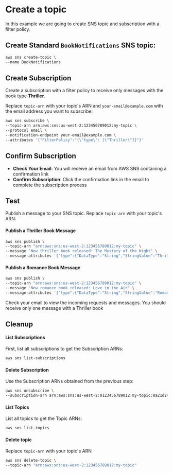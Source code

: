 # Create a topic
In this example we are going to create SNS topic and subscription with a filter policy.

## Create Standard `BookNotifications` SNS topic:
```sh
aws sns create-topic \
--name BookNotifications
```

## Create Subscription
Create a subscription with a filter policy to receive only messages with the book type **Thriller**.

Replace `topic-arn` with your topic's ARN and `your-email@example.com` with the email address you want to subscribe:
```sh
aws sns subscribe \
--topic-arn arn:aws:sns:us-west-2:123456789012:my-topic \
--protocol email \
--notification-endpoint your-email@example.com \
--attributes '{"FilterPolicy":"{\"type\": [\"Thriller\"]}"}'
```

## Confirm Subscription
* **Check Your Email**: You will receive an email from AWS SNS containing a confirmation link
* **Confirm Subscription**: Click the confirmation link in the email to complete the subscription process

## Test
Publish a message to your SNS topic. Replace `topic-arn` with your topic's ARN:

#### Publish a Thriller Book Message
```sh
aws sns publish \
--topic-arn "arn:aws:sns:us-west-2:123456789012:my-topic" \
--message "New thriller book released: The Mystery of the Night" \
--message-attributes '{"type":{"DataType":"String","StringValue":"Thriller"}}'
```

#### Publish a Romance Book Message
```sh
aws sns publish \
--topic-arn "arn:aws:sns:us-west-2:123456789012:my-topic" \
--message "New romance book released: Love in the Air" \
--message-attributes '{"type":{"DataType":"String","StringValue":"Romance"}}'
```

Check your email to view the incoming requests and messages. You should receive only one message with a Thriller book

## Cleanup
#### List Subscriptions
First, list all subscriptions to get the Subscription ARNs:
```sh
aws sns list-subscriptions
```

#### Delete Subscription
Use the Subscription ARNs obtained from the previous step:
```sh
aws sns unsubscribe \
--subscription-arn arn:aws:sns:us-west-2:0123456789012:my-topic:8a21d249-4329-4871-acc6-7be709c6ea7f
```

#### List Topics
List all topics to get the Topic ARNs:
```sh
aws sns list-topics
```

#### Delete topic
Replace `topic-arn` with your topic's ARN
```sh
aws sns delete-topic \
--topic-arn "arn:aws:sns:us-west-2:123456789012:my-topic"
```
